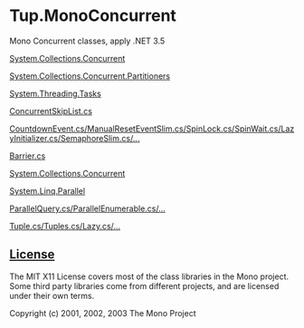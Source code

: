 Tup.MonoConcurrent
==================

Mono Concurrent classes, apply .NET 3.5


[System.Collections.Concurrent](https://github.com/mono/mono/tree/master/mcs/class/corlib/System.Collections.Concurrent)

[System.Collections.Concurrent.Partitioners](https://github.com/mono/mono/tree/master/mcs/class/corlib/System.Collections.Concurrent.Partitioners)

[System.Threading.Tasks](https://github.com/mono/mono/tree/master/mcs/class/corlib/System.Threading.Tasks)

[ConcurrentSkipList.cs](https://github.com/mono/mono/tree/master/mcs/class/Mono.Parallel/Mono.Collections.Concurrent)

[CountdownEvent.cs/ManualResetEventSlim.cs/SpinLock.cs/SpinWait.cs/LazyInitializer.cs/SemaphoreSlim.cs/...](https://github.com/mono/mono/tree/master/mcs/class/corlib/System.Threading)

[Barrier.cs](https://github.com/mono/mono/tree/master/mcs/class/System/System.Threading/)

[System.Collections.Concurrent](https://github.com/mono/mono/tree/master/mcs/class/corlib/System.Collections.Concurrent)

[System.Linq.Parallel](https://github.com/mono/mono/tree/master/mcs/class/System.Core/System.Linq.Parallel)

[ParallelQuery.cs/ParallelEnumerable.cs/...](https://github.com/mono/mono/tree/master/mcs/class/System.Core/System.Linq)

[Tuple.cs/Tuples.cs/Lazy.cs/...](https://github.com/mono/mono/tree/master/mcs/class/corlib/System)


[License](LICENSE)
-----------------
The MIT X11 License covers most of the class libraries in the Mono
project.  Some third party libraries come from different projects, and
are licensed under their own terms.


Copyright (c) 2001, 2002, 2003 The Mono Project
